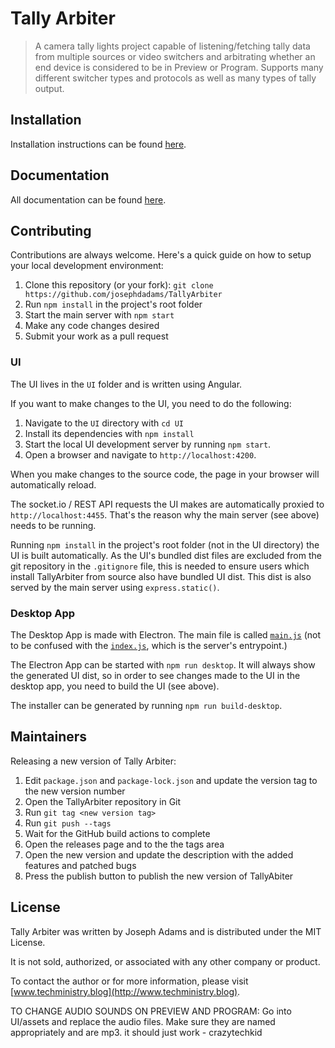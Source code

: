 # Tally Arbiter
> A camera tally lights project capable of listening/fetching tally data from multiple sources or video switchers and arbitrating whether an end device is considered to be in Preview or Program. Supports many different switcher types and protocols as well as many types of tally output. 

## Installation
Installation instructions can be found [here](https://josephdadams.github.io/TallyArbiter/docs/installation/desktop-app).

## Documentation
All documentation can be found [here](https://josephdadams.github.io/TallyArbiter/docs/intro).

## Contributing
Contributions are always welcome. Here's a quick guide on how to setup your local development environment:
1. Clone this repository (or your fork): `git clone https://github.com/josephdadams/TallyArbiter`
1. Run `npm install` in the project's root folder
1. Start the main server with `npm start`
1. Make any code changes desired
1. Submit your work as a pull request

### UI
The UI lives in the `UI` folder and is written using Angular.

If you want to make changes to the UI, you need to do the following:
1. Navigate to the `UI` directory with `cd UI`
1. Install its dependencies with `npm install`
1. Start the local UI development server by running `npm start`.
1. Open a browser and navigate to `http://localhost:4200`. 

When you make changes to the source code, the page in your browser will automatically reload. 

The socket&#46;io / REST API requests the UI makes are automatically proxied to `http://localhost:4455`. That's the reason why the main server (see above) needs to be running.

Running `npm install` in the project's root folder (not in the UI directory) the UI is built automatically. As the UI's bundled dist files are excluded from the git repository in the `.gitignore` file, this is needed to ensure users which install TallyArbiter from source also have bundled UI dist. This dist is also served by the main server using `express.static()`.

### Desktop App
The Desktop App is made with Electron. The main file is called [`main.js`](./main.js) (not to be confused with the [`index.js`](./index.js), which is the server's entrypoint.)

The Electron App can be started with `npm run desktop`. It will always show the generated UI dist, so in order to see changes made to the UI in the desktop app, you need to build the UI (see above).

The installer can be generated by running `npm run build-desktop`.

## Maintainers

Releasing a new version of Tally Arbiter:
1. Edit `package.json` and `package-lock.json` and update the version tag to the new version number
2. Open the TallyArbiter repository in Git
3. Run `git tag <new version tag>`
4. Run `git push --tags`
5. Wait for the GitHub build actions to complete
6. Open the releases page and to the the tags area
7. Open the new version and update the description with the added features and patched bugs
8. Press the publish button to publish the new version of TallyAbiter

## License
Tally Arbiter was written by Joseph Adams and is distributed under the MIT License.

It is not sold, authorized, or associated with any other company or product.

To contact the author or for more information, please visit [www.techministry.blog](http://www.techministry.blog).

TO CHANGE AUDIO SOUNDS ON PREVIEW AND PROGRAM:
Go into UI/assets and replace the audio files. Make sure they are named appropriately and are mp3. it should just work - crazytechkid

